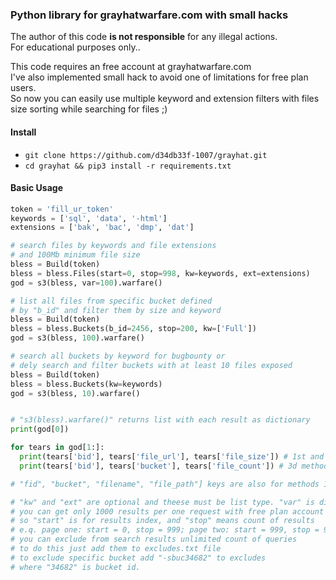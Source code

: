 ### Python library for grayhatwarfare.com with small hacks

The author of this code **is not responsible** for any illegal actions. \
For educational purposes only..

This code requires an free account at grayhatwarfare.com \
I've also implemented small hack to avoid one of limitations for free plan users. \
So now you can easily use multiple keyword and extension filters with files size sorting while searching for files ;)

#### Install

* `git clone https://github.com/d34db33f-1007/grayhat.git`
* `cd grayhat && pip3 install -r requirements.txt`

#### Basic Usage

```py
token = 'fill_ur_token'
keywords = ['sql', 'data', '-html']
extensions = ['bak', 'bac', 'dmp', 'dat']

# search files by keywords and file extensions 
# and 100Mb minimum file size
bless = Build(token)
bless = bless.Files(start=0, stop=998, kw=keywords, ext=extensions)
god = s3(bless, var=100).warfare()

# list all files from specific bucket defined 
# by "b_id" and filter them by size and keyword
bless = Build(token)
bless = bless.Buckets(b_id=2456, stop=200, kw=['Full'])
god = s3(bless, 100).warfare()

# search all buckets by keyword for bugbounty or 
# dely search and filter buckets with at least 10 files exposed
bless = Build(token)
bless = bless.Buckets(kw=keywords)
god = s3(bless, 10).warfare()


# "s3(bless).warfare()" returns list with each result as dictionary
print(god[0])

for tears in god[1:]:
  print(tears['bid'], tears['file_url'], tears['file_size']) # 1st and 2nd methods
  print(tears['bid'], tears['bucket'], tears['file_count']) # 3d method

# "fid", "bucket", "filename", "file_path"] keys are also for methods 1 and 2.

# "kw" and "ext" are optional and theese must be list type. "var" is digit and is optional either.
# you can get only 1000 results per one request with free plan account
# so "start" is for results index, and "stop" means count of results
# e.q. page one: start = 0, stop = 999; page two: start = 999, stop = 999; and so on
# you can exclude from search results unlimited count of queries
# to do this just add them to excludes.txt file
# to exclude specific bucket add "-sbuc34682" to excludes
# where "34682" is bucket id.
```
